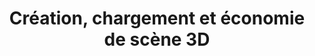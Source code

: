 ﻿---
title: Création, chargement et économie de scène 3D
type: docs
weight: 20
url: /fr/python-net/creating-loading-and-saving-3d-scene/
---
